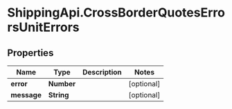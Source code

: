 # ShippingApi.CrossBorderQuotesErrorsUnitErrors

## Properties

Name | Type | Description | Notes
------------ | ------------- | ------------- | -------------
**error** | **Number** |  | [optional] 
**message** | **String** |  | [optional] 


